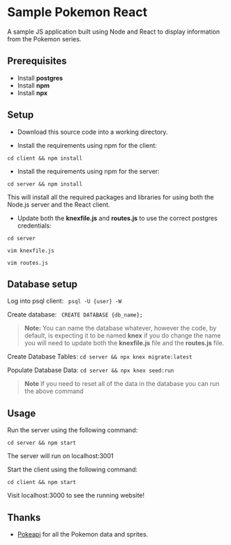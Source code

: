 # Sample Pokemon React 
A sample JS application built using Node and React to display information from the Pokemon series.

## Prerequisites
- Install **postgres**
- Install **npm**
- Install **npx**

## Setup 

- Download this source code into a working directory.

- Install the requirements using npm for the client:

```cd client && npm install```

- Install the requirements using npm for the server:

```cd server && npm install```

This will install all the required packages and libraries for using both the Node.js server and the React client.

- Update both the **knexfile.js** and **routes.js** to use the correct postgres credentials:

 `cd server`

 `vim knexfile.js`

 `vim routes.js`

## Database setup

Log into psql client:
``` psql -U {user} -W```

Create database:
``` CREATE DATABASE {db_name};```

>**Note:** You can name the database whatever, however the code, by default, is expecting it to be named **knex** if you do change the name you will need to update both the **knexfile.js** file and the **routes.js** file.

Create Database Tables:
```cd server && npx knex migrate:latest```

Populate Database Data:
```cd server && npx knex seed:run```

>**Note** If you need to reset all of the data in the database you can run the above command

## Usage

Run the server using the following command:

```cd server && npm start```

The server will run on localhost:3001

Start the client using the following command:

```cd client && npm start```

Visit localhost:3000 to see the running website!


## Thanks
* [Pokeapi](https://github.com/PokeAPI/pokeapi/) for all the Pokemon data and sprites.

